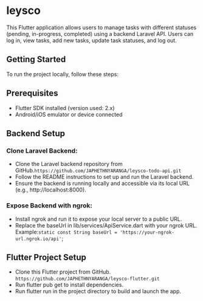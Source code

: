 # leysco

This Flutter application allows users to manage tasks with different statuses (pending, in-progress, completed) using a backend Laravel API. Users can log in, view tasks, add new tasks, update task statuses, and log out.

## Getting Started
To run the project locally, follow these steps:

## Prerequisites
* Flutter SDK installed (version used: 2.x)
* Android/iOS emulator or device connected

## Backend Setup
### Clone Laravel Backend:
* Clone the Laravel backend repository from GitHub.`https://github.com/JAPHETHNYARANGA/leysco-todo-api.git`
* Follow the README instructions to set up and run the Laravel backend.
* Ensure the backend is running locally and accessible via its local URL (e.g., http://localhost:8000).

### Expose Backend with ngrok:
* Install ngrok and run it to expose your local server to a public URL.
* Replace the baseUrl in lib/services/ApiService.dart with your ngrok URL. Example:`static const String baseUrl = 'https://your-ngrok-url.ngrok.io/api'`;

## Flutter Project Setup
* Clone this Flutter project from GitHub. `https://github.com/JAPHETHNYARANGA/leysco-flutter.git`
* Run flutter pub get to install dependencies.
* Run flutter run in the project directory to build and launch the app.

